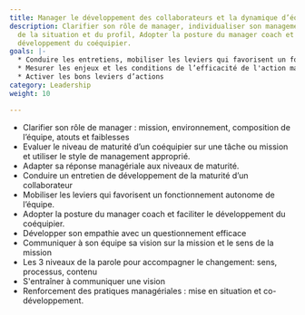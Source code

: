 ```yaml
---
title: Manager le développement des collaborateurs et la dynamique d’équipe
description: Clarifier son rôle de manager, individualiser son management en fonction
  de la situation et du profil, Adopter la posture du manager coach et faciliter le
  développement du coéquipier.
goals: |-
  * Conduire les entretiens, mobiliser les leviers qui favorisent un fonctionnement autonome de l’équipe.
  * Mesurer les enjeux et les conditions de l’efficacité de l'action managériale
  * Activer les bons leviers d’actions
category: Leadership
weight: 10

---
```

* Clarifier son rôle de manager : mission, environnement, composition de l’équipe, atouts et faiblesses
* Evaluer le niveau de maturité d’un coéquipier sur une tâche ou mission et utiliser le style de management approprié. 
* Adapter sa réponse managériale aux niveaux de maturité.
* Conduire un entretien de développement de la maturité d’un collaborateur 
* Mobiliser les leviers qui favorisent un fonctionnement autonome de l’équipe.
* Adopter la posture du manager coach et faciliter le développement du coéquipier. 
* Développer son empathie avec un questionnement efficace
* Communiquer à son équipe sa vision sur la mission et le sens de la mission
* Les 3 niveaux de la parole pour accompagner le changement: sens, processus, contenu
* S'entraîner à communiquer une vision
* Renforcement des pratiques managériales : mise en situation et co-développement.